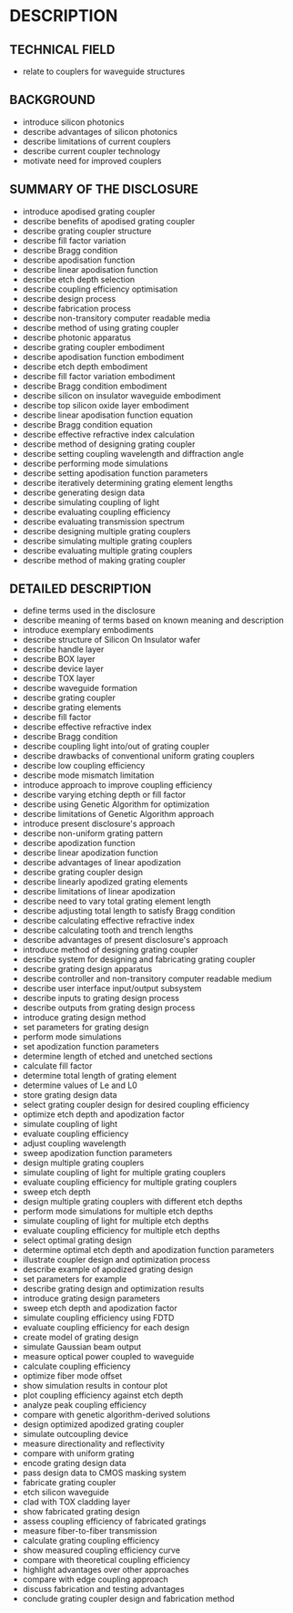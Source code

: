 # DESCRIPTION

## TECHNICAL FIELD

- relate to couplers for waveguide structures

## BACKGROUND

- introduce silicon photonics
- describe advantages of silicon photonics
- describe limitations of current couplers
- describe current coupler technology
- motivate need for improved couplers

## SUMMARY OF THE DISCLOSURE

- introduce apodised grating coupler
- describe benefits of apodised grating coupler
- describe grating coupler structure
- describe fill factor variation
- describe Bragg condition
- describe apodisation function
- describe linear apodisation function
- describe etch depth selection
- describe coupling efficiency optimisation
- describe design process
- describe fabrication process
- describe non-transitory computer readable media
- describe method of using grating coupler
- describe photonic apparatus
- describe grating coupler embodiment
- describe apodisation function embodiment
- describe etch depth embodiment
- describe fill factor variation embodiment
- describe Bragg condition embodiment
- describe silicon on insulator waveguide embodiment
- describe top silicon oxide layer embodiment
- describe linear apodisation function equation
- describe Bragg condition equation
- describe effective refractive index calculation
- describe method of designing grating coupler
- describe setting coupling wavelength and diffraction angle
- describe performing mode simulations
- describe setting apodisation function parameters
- describe iteratively determining grating element lengths
- describe generating design data
- describe simulating coupling of light
- describe evaluating coupling efficiency
- describe evaluating transmission spectrum
- describe designing multiple grating couplers
- describe simulating multiple grating couplers
- describe evaluating multiple grating couplers
- describe method of making grating coupler

## DETAILED DESCRIPTION

- define terms used in the disclosure
- describe meaning of terms based on known meaning and description
- introduce exemplary embodiments
- describe structure of Silicon On Insulator wafer
- describe handle layer
- describe BOX layer
- describe device layer
- describe TOX layer
- describe waveguide formation
- describe grating coupler
- describe grating elements
- describe fill factor
- describe effective refractive index
- describe Bragg condition
- describe coupling light into/out of grating coupler
- describe drawbacks of conventional uniform grating couplers
- describe low coupling efficiency
- describe mode mismatch limitation
- introduce approach to improve coupling efficiency
- describe varying etching depth or fill factor
- describe using Genetic Algorithm for optimization
- describe limitations of Genetic Algorithm approach
- introduce present disclosure's approach
- describe non-uniform grating pattern
- describe apodization function
- describe linear apodization function
- describe advantages of linear apodization
- describe grating coupler design
- describe linearly apodized grating elements
- describe limitations of linear apodization
- describe need to vary total grating element length
- describe adjusting total length to satisfy Bragg condition
- describe calculating effective refractive index
- describe calculating tooth and trench lengths
- describe advantages of present disclosure's approach
- introduce method of designing grating coupler
- describe system for designing and fabricating grating coupler
- describe grating design apparatus
- describe controller and non-transitory computer readable medium
- describe user interface input/output subsystem
- describe inputs to grating design process
- describe outputs from grating design process
- introduce grating design method
- set parameters for grating design
- perform mode simulations
- set apodization function parameters
- determine length of etched and unetched sections
- calculate fill factor
- determine total length of grating element
- determine values of Le and L0
- store grating design data
- select grating coupler design for desired coupling efficiency
- optimize etch depth and apodization factor
- simulate coupling of light
- evaluate coupling efficiency
- adjust coupling wavelength
- sweep apodization function parameters
- design multiple grating couplers
- simulate coupling of light for multiple grating couplers
- evaluate coupling efficiency for multiple grating couplers
- sweep etch depth
- design multiple grating couplers with different etch depths
- perform mode simulations for multiple etch depths
- simulate coupling of light for multiple etch depths
- evaluate coupling efficiency for multiple etch depths
- select optimal grating design
- determine optimal etch depth and apodization function parameters
- illustrate coupler design and optimization process
- describe example of apodized grating design
- set parameters for example
- describe grating design and optimization results
- introduce grating design parameters
- sweep etch depth and apodization factor
- simulate coupling efficiency using FDTD
- evaluate coupling efficiency for each design
- create model of grating design
- simulate Gaussian beam output
- measure optical power coupled to waveguide
- calculate coupling efficiency
- optimize fiber mode offset
- show simulation results in contour plot
- plot coupling efficiency against etch depth
- analyze peak coupling efficiency
- compare with genetic algorithm-derived solutions
- design optimized apodized grating coupler
- simulate outcoupling device
- measure directionality and reflectivity
- compare with uniform grating
- encode grating design data
- pass design data to CMOS masking system
- fabricate grating coupler
- etch silicon waveguide
- clad with TOX cladding layer
- show fabricated grating design
- assess coupling efficiency of fabricated gratings
- measure fiber-to-fiber transmission
- calculate grating coupling efficiency
- show measured coupling efficiency curve
- compare with theoretical coupling efficiency
- highlight advantages over other approaches
- compare with edge coupling approach
- discuss fabrication and testing advantages
- conclude grating coupler design and fabrication method

